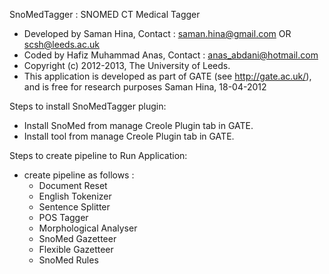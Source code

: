 SnoMedTagger : SNOMED CT Medical Tagger

  * Developed by Saman Hina, Contact : saman.hina@gmail.com OR scsh@leeds.ac.uk
  * Coded by Hafiz Muhammad Anas, Contact : anas_abdani@hotmail.com
  * Copyright (c) 2012-2013, The University of Leeds.
  * This application is developed as part of GATE (see http://gate.ac.uk/), and is free for research purposes Saman Hina, 18-04-2012

Steps to install SnoMedTagger plugin:

  * Install SnoMed from manage Creole Plugin tab in GATE.
  * Install tool from manage Creole Plugin tab in GATE.

Steps to create pipeline to Run Application: 

  * create pipeline as follows :
    * Document Reset
    * English Tokenizer
    * Sentence Splitter
    * POS Tagger
    * Morphological Analyser
    * SnoMed Gazetteer
    * Flexible Gazetteer
    * SnoMed Rules


